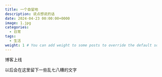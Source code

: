 ```yaml
---
title: 一个自留地
description: 说点想说的话
date: 2024-04-23 00:00:00+0000
image: 1.jpg
categories:
  - 日常
tags:
  - 生活
weight: 1 # You can add weight to some posts to override the default sorting (date descending)
---
```


博客上线

以后会在这里留下一些乱七八糟的文字
